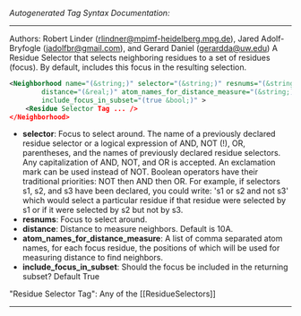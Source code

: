 <!-- THIS IS AN AUTOGENERATED FILE: Don't edit it directly, instead change the schema definition in the code itself. -->

_Autogenerated Tag Syntax Documentation:_

---
Authors: Robert Linder (rlindner@mpimf-heidelberg.mpg.de), Jared Adolf-Bryfogle (jadolfbr@gmail.com), and Gerard Daniel (gerardda@uw.edu) 
A Residue Selector that selects neighboring residues to a set of residues (focus).  By default, includes this focus in the resulting selection.

```xml
<Neighborhood name="(&string;)" selector="(&string;)" resnums="(&string;)"
        distance="(&real;)" atom_names_for_distance_measure="(&string;)"
        include_focus_in_subset="(true &bool;)" >
    <Residue Selector Tag ... />
</Neighborhood>
```

-   **selector**: Focus to select around. The name of a previously declared residue selector or a logical expression of AND, NOT (!), OR, parentheses, and the names of previously declared residue selectors. Any capitalization of AND, NOT, and OR is accepted. An exclamation mark can be used instead of NOT. Boolean operators have their traditional priorities: NOT then AND then OR. For example, if selectors s1, s2, and s3 have been declared, you could write: 's1 or s2 and not s3' which would select a particular residue if that residue were selected by s1 or if it were selected by s2 but not by s3.
-   **resnums**: Focus to select around.
-   **distance**: Distance to measure neighbors. Default is 10A.
-   **atom_names_for_distance_measure**: A list of comma separated atom names, for each focus residue, the positions of which will be used for measuring distance to find neighbors.
-   **include_focus_in_subset**: Should the focus be included in the returning subset?  Default True


"Residue Selector Tag": Any of the [[ResidueSelectors]]

---
